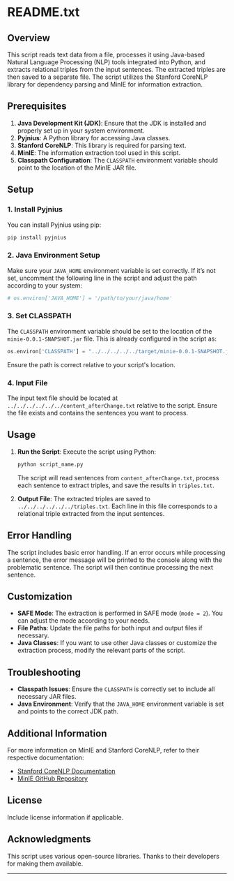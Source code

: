 # README.txt

## Overview
This script reads text data from a file, processes it using Java-based Natural Language Processing (NLP) tools integrated into Python, and extracts relational triples from the input sentences. The extracted triples are then saved to a separate file. The script utilizes the Stanford CoreNLP library for dependency parsing and MinIE for information extraction.

## Prerequisites
1. **Java Development Kit (JDK)**: Ensure that the JDK is installed and properly set up in your system environment.
2. **Pyjnius**: A Python library for accessing Java classes.
3. **Stanford CoreNLP**: This library is required for parsing text.
4. **MinIE**: The information extraction tool used in this script.
5. **Classpath Configuration**: The `CLASSPATH` environment variable should point to the location of the MinIE JAR file.

## Setup

### 1. Install Pyjnius
You can install Pyjnius using pip:
```bash
pip install pyjnius
```

### 2. Java Environment Setup
Make sure your `JAVA_HOME` environment variable is set correctly. If it’s not set, uncomment the following line in the script and adjust the path according to your system:
```python
# os.environ['JAVA_HOME'] = '/path/to/your/java/home'
```

### 3. Set CLASSPATH
The `CLASSPATH` environment variable should be set to the location of the `minie-0.0.1-SNAPSHOT.jar` file. This is already configured in the script as:
```python
os.environ['CLASSPATH'] = "../../../../../target/minie-0.0.1-SNAPSHOT.jar"
```
Ensure the path is correct relative to your script's location.

### 4. Input File
The input text file should be located at `../../../../../../content_afterChange.txt` relative to the script. Ensure the file exists and contains the sentences you want to process.

## Usage
1. **Run the Script**: Execute the script using Python:
    ```bash
    python script_name.py
    ```
   The script will read sentences from `content_afterChange.txt`, process each sentence to extract triples, and save the results in `triples.txt`.

2. **Output File**: The extracted triples are saved to `../../../../../../triples.txt`. Each line in this file corresponds to a relational triple extracted from the input sentences.

## Error Handling
The script includes basic error handling. If an error occurs while processing a sentence, the error message will be printed to the console along with the problematic sentence. The script will then continue processing the next sentence.

## Customization
- **SAFE Mode**: The extraction is performed in SAFE mode (`mode = 2`). You can adjust the mode according to your needs.
- **File Paths**: Update the file paths for both input and output files if necessary.
- **Java Classes**: If you want to use other Java classes or customize the extraction process, modify the relevant parts of the script.

## Troubleshooting
- **Classpath Issues**: Ensure the `CLASSPATH` is correctly set to include all necessary JAR files.
- **Java Environment**: Verify that the `JAVA_HOME` environment variable is set and points to the correct JDK path.

## Additional Information
For more information on MinIE and Stanford CoreNLP, refer to their respective documentation:

- [Stanford CoreNLP Documentation](https://stanfordnlp.github.io/CoreNLP/)
- [MinIE GitHub Repository](https://github.com/your-minie-repository)

## License
Include license information if applicable.

## Acknowledgments
This script uses various open-source libraries. Thanks to their developers for making them available.

---
